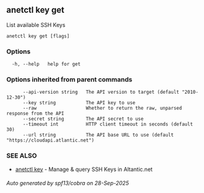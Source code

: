 ## anetctl key get

List available SSH Keys

```
anetctl key get [flags]
```

### Options

```
  -h, --help   help for get
```

### Options inherited from parent commands

```
      --api-version string   The API version to target (default "2010-12-30")
      --key string           The API key to use
      --raw                  Whether to return the raw, unparsed response from the API
      --secret string        The API secret to use
      --timeout int          HTTP client timeout in seconds (default 30)
      --url string           The API base URL to use (default "https://cloudapi.atlantic.net")
```

### SEE ALSO

* [anetctl key](anetctl_key.md)	 - Manage & query SSH Keys in Altantic.net

###### Auto generated by spf13/cobra on 28-Sep-2025

